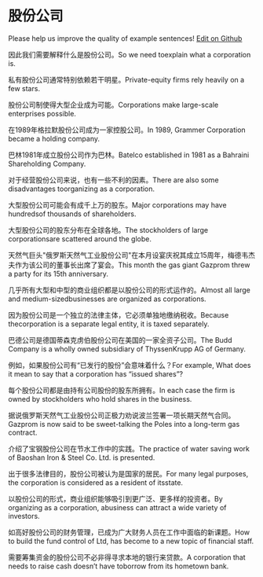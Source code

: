 # 股份公司

Please help us improve the quality of example sentences! [Edit on Github](https://github.com/jiyushe/jiyu-example-sentence-source/blob/main/chinese/gufengongsi.md)

<p><span class="chinese">因此我们需要解释什么是股份公司。</span><span class="english">So we need toexplain what a corporation is.</span></p>

<p><span class="chinese">私有股份公司通常特别依赖若干明星。</span><span class="english">Private-equity firms rely heavily on a few stars.</span></p>

<p><span class="chinese">股份公司制使得大型企业成为可能。</span><span class="english">Corporations make large-scale enterprises possible.</span></p>

<p><span class="chinese">在1989年格拉默股份公司成为一家控股公司。</span><span class="english">In 1989, Grammer Corporation became a holding company.</span></p>

<p><span class="chinese">巴林1981年成立股份公司作为巴林。</span><span class="english">Batelco established in 1981 as a Bahraini Shareholding Company.</span></p>

<p><span class="chinese">对于经营股份公司来说，也有一些不利的因素。</span><span class="english">There are also some disadvantages toorganizing as a corporation.</span></p>

<p><span class="chinese">大型股份公司可能会有成千上万的股东。</span><span class="english">Major corporations may have hundredsof thousands of shareholders.</span></p>

<p><span class="chinese">大型股份公司的股东分布在全球各地。</span><span class="english">The stockholders of large corporationsare scattered around the globe.</span></p>

<p><span class="chinese">天然气巨头"俄罗斯天然气工业股份公司"在本月设宴庆祝其成立15周年，梅德韦杰夫作为该公司的董事长出席了宴会。</span><span class="english">This month the gas giant Gazprom threw a party for its 15th anniversary.</span></p>

<p><span class="chinese">几乎所有大型和中型的商业组织都是以股份公司的形式运作的。</span><span class="english">Almost all large and medium-sizedbusinesses are organized as corporations.</span></p>

<p><span class="chinese">因为股份公司是一个独立的法律主体，它必须单独地缴纳税收。</span><span class="english">Because thecorporation is a separate legal entity, it is taxed separately.</span></p>

<p><span class="chinese">巴德公司是德国蒂森克虏伯股份公司在美国的一家全资子公司。</span><span class="english">The Budd Company is a wholly owned subsidiary of ThyssenKrupp AG of Germany.</span></p>

<p><span class="chinese">例如，如果股份公司有“已发行的股份”会意味着什么？</span><span class="english">For example, What does it mean to say that a corporation has “issued shares”?</span></p>

<p><span class="chinese">每个股份公司都是由持有公司股份的股东所拥有。</span><span class="english">In each case the firm is owned by stockholders who hold shares in the business.</span></p>

<p><span class="chinese">据说俄罗斯天然气工业股份公司正极力劝说波兰签署一项长期天然气合同。</span><span class="english">Gazprom is now said to be sweet-talking the Poles into a long-term gas contract.</span></p>

<p><span class="chinese">介绍了宝钢股份公司在节水工作中的实践。</span><span class="english">The practice of water saving work of Baoshan Iron & Steel Co. Ltd. is presented.</span></p>

<p><span class="chinese">出于很多法律目的，股份公司被认为是国家的居民。</span><span class="english">For many legal purposes, the corporation is considered as a resident of itsstate.</span></p>

<p><span class="chinese">以股份公司的形式，商业组织能够吸引到更广泛、更多样的投资者。</span><span class="english">By organizing as a corporation, abusiness can attract a wide variety of investors.</span></p>

<p><span class="chinese">如高好股份公司的财务管理，已成为广大财务人员在工作中面临的新课题。</span><span class="english">How to build the fund control of Ltd, has become to a new topic of financial staff.</span></p>

<p><span class="chinese">需要筹集资金的股份公司不必非得寻求本地的银行来贷款。</span><span class="english">A corporation that needs to raise cash doesn’t have toborrow from its hometown bank.</span></p>

